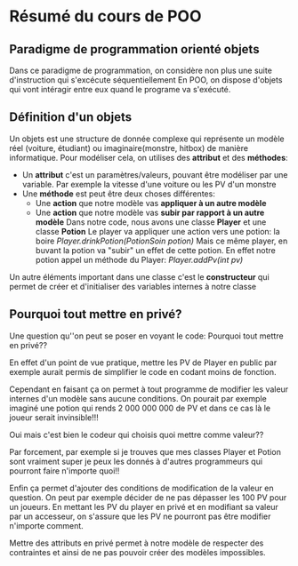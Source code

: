 # Résumé du cours de POO

## Paradigme de programmation orienté objets

Dans ce paradigme de programmation, on considère non plus une suite d'instruction qui s'excécute séquentiellement 
En POO, on dispose d'objets qui vont intéragir entre eux quand le programe va s'exécuté.

## Définition d'un objets
Un objets est une structure de donnée complexe qui représente un modèle réel (voiture, étudiant) ou imaginaire(monstre, hitbox) de manière informatique.
Pour modéliser cela, on utilises des **attribut** et des **méthodes**:
- Un __attribut__ c'est un paramètres/valeurs, pouvant être modéliser par une variable. Par exemple la vitesse d'une voiture ou les PV d'un monstre
- Une __méthode__ est peut être deux choses différentes:
    - Une **action** que notre modèle vas **appliquer à un autre modèle**
    - Une **action** que notre modèle vas **subir par rapport à un autre modèle**
    Dans notre code, nous avons une classe **Player** et une classe **Potion**
    Le player va appliquer une action vers une potion: la boire *Player.drinkPotion(PotionSoin potion)*
    Mais ce même player, en buvant la potion va "subir" un effet de cette potion. En effet notre potion appel un méthode du Player: *Player.addPv(int pv)*

Un autre éléments important dans une classe c'est le **constructeur** qui permet de créer et d'initialiser des variables internes à notre classe

## Pourquoi tout mettre en privé?
Une question qu''on peut se poser en voyant le code: Pourquoi tout mettre en privé??

En effet d'un point de vue pratique, mettre les PV de Player en public par exemple aurait permis de simplifier le code en codant moins de fonction.

Cependant en faisant ça on permet à tout programme de modifier les valeur internes d'un modèle sans aucune conditions.
On pourait par exemple imaginé une potion qui rends 2 000 000 000 de PV et dans ce cas là le joueur serait invinsible!!!

Oui mais c'est bien le codeur qui choisis quoi mettre comme valeur??

Par forcement, par exemple si je trouves que mes classes Player et Potion sont vraiment super je peux les donnés à d'autres programmeurs qui pourront faire n'importe quoi!!

Enfin ça permet d'ajouter des conditions de modification de la valeur en question.
On peut par exemple décider de ne pas dépasser les 100 PV pour un joueurs. En mettant les PV du player en privé et en modifiant sa valeur par un accesseur, on s'assure que les PV ne pourront pas être modifier n'importe comment.

Mettre des attributs en privé permet à notre modèle de respecter des contraintes et ainsi de ne pas pouvoir créer des modèles impossibles.